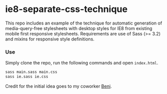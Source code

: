 ie8-separate-css-technique
==========================
This repo includes an example of the technique for automatic generation of media-query-free stylesheets with desktop styles for IE8 from existing mobile first responsive stylesheets. Requirements are use of Sass (>= 3.2) and mixins for responsive style definitions.
### Use
Simply clone the repo, run the following commands and open `index.html`.
```bash
sass main.sass main.css
sass ie.sass ie.css
```
Credit for the initial idea goes to my coworker [Beni](https://github.com/benib).